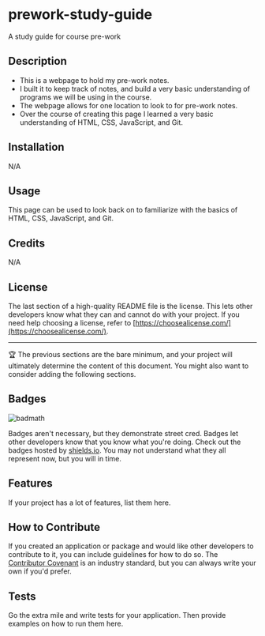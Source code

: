 # prework-study-guide
A study guide for course pre-work

## Description


- This is a webpage to hold my pre-work notes.
- I built it to keep track of notes, and build a very basic understanding of programs we will be using in the course.
- The webpage allows for one location to look to for pre-work notes.
- Over the course of creating this page I learned a very basic understanding of HTML, CSS, JavaScript, and Git.


## Installation

N/A

## Usage

This page can be used to look back on to familiarize with the basics of HTML, CSS, JavaScript, and Git.


## Credits

N/A

## License

The last section of a high-quality README file is the license. This lets other developers know what they can and cannot do with your project. If you need help choosing a license, refer to [https://choosealicense.com/](https://choosealicense.com/).

---

🏆 The previous sections are the bare minimum, and your project will ultimately determine the content of this document. You might also want to consider adding the following sections.

## Badges

![badmath](https://img.shields.io/github/languages/top/nielsenjared/badmath)

Badges aren't necessary, but they demonstrate street cred. Badges let other developers know that you know what you're doing. Check out the badges hosted by [shields.io](https://shields.io/). You may not understand what they all represent now, but you will in time.

## Features

If your project has a lot of features, list them here.

## How to Contribute

If you created an application or package and would like other developers to contribute to it, you can include guidelines for how to do so. The [Contributor Covenant](https://www.contributor-covenant.org/) is an industry standard, but you can always write your own if you'd prefer.

## Tests

Go the extra mile and write tests for your application. Then provide examples on how to run them here.